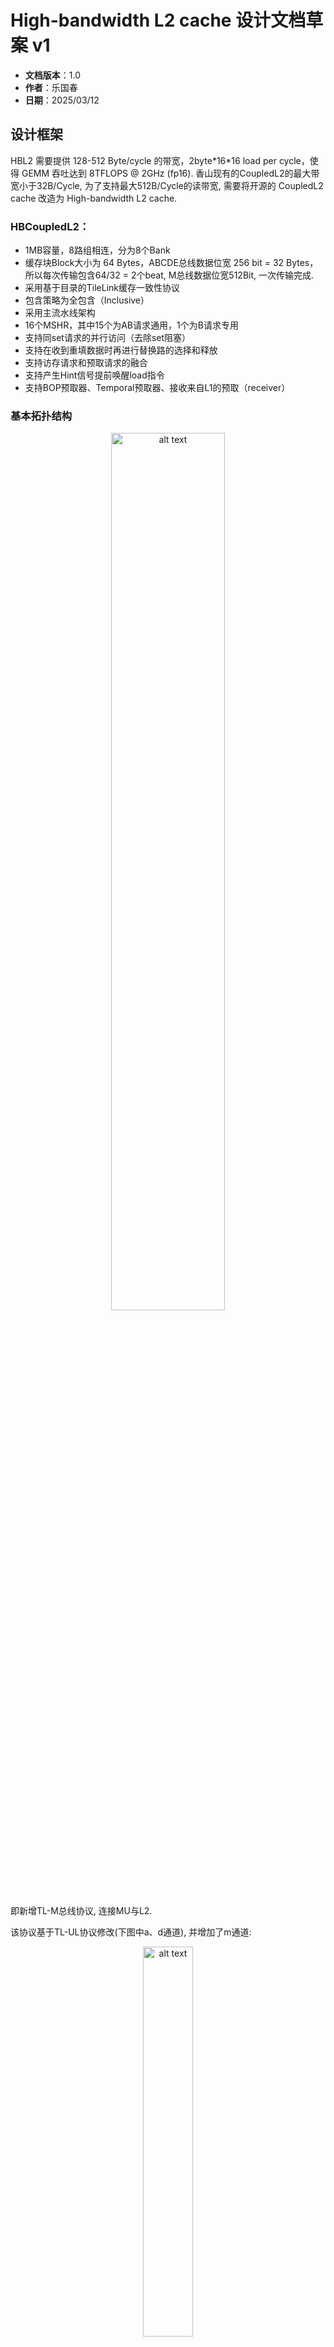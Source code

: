 # High-bandwidth L2 cache 设计文档草案 v1

- **文档版本**：1.0
- **作者**：乐国春
- **日期**：2025/03/12

## 设计框架

HBL2 需要提供 128-512 Byte/cycle 的带宽，2byte\*16\*16 load per cycle，使得 GEMM 吞吐达到 8TFLOPS @ 2GHz (fp16).
香山现有的CoupledL2的最大带宽小于32B/Cycle, 为了支持最大512B/Cycle的读带宽, 需要将开源的 CoupledL2 cache 改造为 High-bandwidth L2 cache.

### HBCoupledL2：
- 1MB容量，8路组相连，分为8个Bank
- 缓存块Block大小为 64 Bytes，ABCDE总线数据位宽 256 bit = 32 Bytes，所以每次传输包含64/32 = 2个beat, M总线数据位宽512Bit, 一次传输完成.
- 采用基于目录的TileLink缓存一致性协议
- 包含策略为全包含（Inclusive）
- 采用主流水线架构
- 16个MSHR，其中15个为AB请求通用，1个为B请求专用
- 支持同set请求的并行访问（去除set阻塞）
- 支持在收到重填数据时再进行替换路的选择和释放
- 支持访存请求和预取请求的融合
- 支持产生Hint信号提前唤醒load指令
- 支持BOP预取器、Temporal预取器、接收来自L1的预取（receiver）

### 基本拓扑结构

<p align="center">
  <img src="../assets/A-M拓扑.png" alt="alt text" width="60%" />
</p>

即新增TL-M总线协议, 连接MU与L2.

该协议基于TL-UL协议修改(下图中a、d通道), 并增加了m通道:

<p align="center">
  <img src="../assets/image-31.png" alt="alt text" width="40%" />
</p>

具体的, Channel A, 用以发送Get(请求数据)、Put(写回数据)请求.
Channel D, 用以HBL2回复MU Put请求的已接收ReleaseAck.
Channel M, 用以HBL2回复Get到的数据MAccessAckData.
如图展示一次读写流程.

<p align="center">
  <img src="../assets/image-32.png" alt="alt text" width="60%" />
</p>

为了支持更大的带宽, 我们将CoupledL2的bank数(Slice数)增大到8个.

为了方便描述, 本文档将基于TL—UL协议修改的部分(TL_M中的A、D通道), 称为TL-M_UL, 新增的M数据通道称为TL-M_D.

![alt text](../assets/image-33.png)

当前设计中, 写(Put)带宽为256B/Cycle, 读(Get)带宽为512B/Cycle.

## 微结构设计

### Slice

![alt text](../assets/CoupledL2Matrix3_Main.png)

每个Slice包含完整的TileLink A、B、C、D、E通道(数据位32Byte), 以及专为MU读数据的M通道(数据位64Byte).每个Slice 的M通道与MU直连.

### 模块划分

p: 文档中, 我们假定写某一地址一定是有效的, 不会抛出错误.

#### SinkMA

SinkMA接收来自A、C通道的总线请求

- 当A通道请求为Get、并且user字段中MatrixKey有效时, 认定这是一次来自MU的读数据请求. 该请求直接发往SinkA转为Slice内部事务, 并且对该事务标记Matrix.
- 当A通道请求为Put、并且user字段中MatrixKey有效时,认定这是一次来自MU的写数据请求. SinkMA会改变该请求的Opcode为ReleaseData. 同时发往SinkC.

当且仅当A通道下游Ready时且C通道上游Ready时, A通道上游Ready拉高, 表示准备接收A通道数据.
即: 当前Slice正接收来自C通道的请求时, 会拒绝接收A通道的请求, 以避免A通道Put请求打断DCahce C通道的正在进行的ReleaseData.

#### SinkMD

SinkMD接收来自MainPipe的task. 并选择发往MU或者GrantBuf.
我们总是假定MU是Ready有效的.

- 当task是一次matrixTask时, 发送数据以及sourceId到MU.
- 否则正常进入GrantBuf.

#### 其他

- SinkA 和 SinkC 接收来自 L1 的 Acquire、Get、Release、ProbeAck
- ReqBuffer 负责暂存被阻塞住的 Acquire、Get 和 L2 预取请求，同时负责
  - Acquire 与 late prefetch 的合并
  - 请求 flow（不经过 ReqBuffer 直接进入流水线）
  - 预取请求去重
  - 如果请求被某项 MSHR 阻塞，reqBuffer 负责在 MSHR 释放时唤醒该请求
  - 流控：由于 main pipe 是非阻塞的，所以 req buffer
- SourceB 向 L1 发送 rProbe/pProbe
- GrantBuffer 向 L1 返回 Grant[Data]，直到接收到 E 通道的 GrantAck 即可释放

ReqArb 负责仲裁来自各个通道的请求，同时访问目录，并把请求发往 MainPipe.
流水级划分如下：
- s0
  - 接收 MSHR 请求
- s1
  - 从 MSHR task 和 SinkA / SinkC / RXSNP 请求中做四选一仲裁
  - 读目录
- s2
  - 读 refill buffer / release buffer
- s3
  - 得到读目录的结果
  - 得到 refill buffer 和 release buffer 返回的数据
  - 如果是 SinkA / RXSNP 请求，且需要其他 transaction 辅助完成请求，则在 s3 分配 mshr，同时设置好 mshr 状态机
  - 写目录
    - SinkC 请求直接写目录
    - SinkA / RXSNP 请求如果不需要其他 transaction 辅助完成请求，则直接在 s3 写目录
    - mshr 请求按照 mshr 设置好的 metaWen 和 meta 来写目录
  - 写 tag
  - 写或读 DS
  - 如果是 SinkA 的请求，还需要训练预取器
  - 如果后续没有其他操作（比如等待 DS 返回数据），且 s4/s5 没有请求要离开流水线，即可在 s3 离开流水线
- s4
  - 如果 s5 没有请求要离开流水线，即可在 s4 离开流水线
- s5
  - 得到读 DS 的结果
  - 写 release buf
  - 离开流水线

### 请求处理流程

#### Get

Hit的情况下, 一次来自MU的对地址0xfffff1C0的Get请求, 将会发往Slice7处理
Get 请求进入 MainPipe 并读目录, 假定命中且权限够，则直接更新目录，读 DS，然后进入 sourceMD，向 MU 返回 64B的data以及对应的sourceID，然后 transaction 结束.
![alt text](../assets/数据流Get.png)

#### Put

来自MU的Put请求, 将在sinkMA转化为ReleaseData请求. 走正常的Release数据通路.
![alt text](../assets/数据流Put.png)
